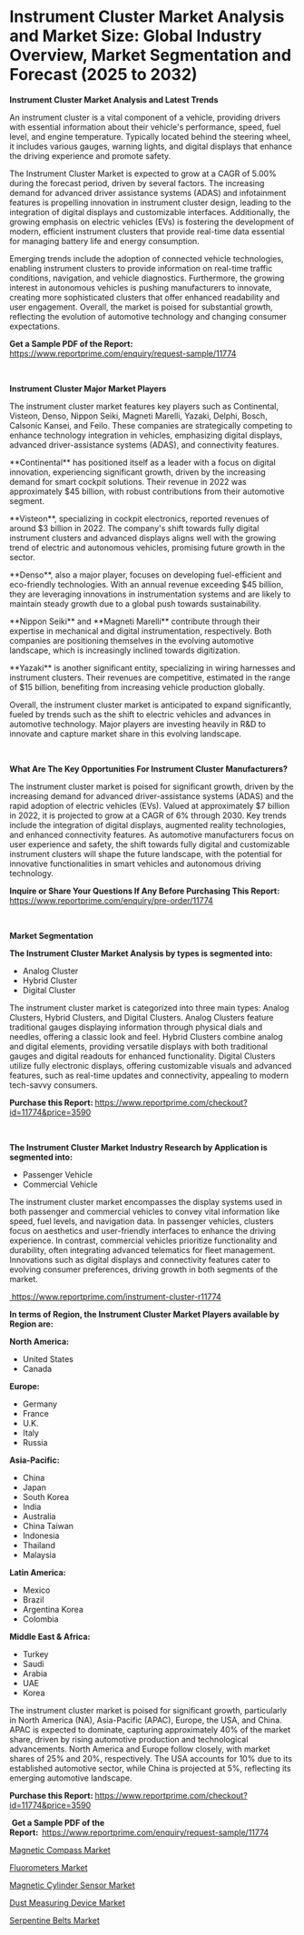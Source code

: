 <p><h1>Instrument Cluster Market Analysis and Market Size: Global Industry Overview, Market Segmentation and Forecast (2025 to 2032)</h1></p><p><strong>Instrument Cluster Market Analysis and Latest Trends</strong></p>
<p><p>An instrument cluster is a vital component of a vehicle, providing drivers with essential information about their vehicle's performance, speed, fuel level, and engine temperature. Typically located behind the steering wheel, it includes various gauges, warning lights, and digital displays that enhance the driving experience and promote safety.</p><p>The Instrument Cluster Market is expected to grow at a CAGR of 5.00% during the forecast period, driven by several factors. The increasing demand for advanced driver assistance systems (ADAS) and infotainment features is propelling innovation in instrument cluster design, leading to the integration of digital displays and customizable interfaces. Additionally, the growing emphasis on electric vehicles (EVs) is fostering the development of modern, efficient instrument clusters that provide real-time data essential for managing battery life and energy consumption. </p><p>Emerging trends include the adoption of connected vehicle technologies, enabling instrument clusters to provide information on real-time traffic conditions, navigation, and vehicle diagnostics. Furthermore, the growing interest in autonomous vehicles is pushing manufacturers to innovate, creating more sophisticated clusters that offer enhanced readability and user engagement. Overall, the market is poised for substantial growth, reflecting the evolution of automotive technology and changing consumer expectations.</p></p>
<p><strong>Get a Sample PDF of the Report:&nbsp;</strong> <a href="https://www.reportprime.com/enquiry/request-sample/11774?utm_campaign=3571&utm_medium=2&utm_source=Github&utm_content=ia&utm_term=17032025&utm_id=instrument-cluster">https://www.reportprime.com/enquiry/request-sample/11774</a></p>
<p>&nbsp;</p>
<p><strong>Instrument Cluster Major Market Players</strong></p>
<p><p>The instrument cluster market features key players such as Continental, Visteon, Denso, Nippon Seiki, Magneti Marelli, Yazaki, Delphi, Bosch, Calsonic Kansei, and Feilo. These companies are strategically competing to enhance technology integration in vehicles, emphasizing digital displays, advanced driver-assistance systems (ADAS), and connectivity features.</p><p>**Continental** has positioned itself as a leader with a focus on digital innovation, experiencing significant growth, driven by the increasing demand for smart cockpit solutions. Their revenue in 2022 was approximately $45 billion, with robust contributions from their automotive segment.</p><p>**Visteon**, specializing in cockpit electronics, reported revenues of around $3 billion in 2022. The company's shift towards fully digital instrument clusters and advanced displays aligns well with the growing trend of electric and autonomous vehicles, promising future growth in the sector.</p><p>**Denso**, also a major player, focuses on developing fuel-efficient and eco-friendly technologies. With an annual revenue exceeding $45 billion, they are leveraging innovations in instrumentation systems and are likely to maintain steady growth due to a global push towards sustainability.</p><p>**Nippon Seiki** and **Magneti Marelli** contribute through their expertise in mechanical and digital instrumentation, respectively. Both companies are positioning themselves in the evolving automotive landscape, which is increasingly inclined towards digitization.</p><p>**Yazaki** is another significant entity, specializing in wiring harnesses and instrument clusters. Their revenues are competitive, estimated in the range of $15 billion, benefiting from increasing vehicle production globally.</p><p>Overall, the instrument cluster market is anticipated to expand significantly, fueled by trends such as the shift to electric vehicles and advances in automotive technology. Major players are investing heavily in R&D to innovate and capture market share in this evolving landscape.</p></p>
<p>&nbsp;</p>
<p><strong>What Are The Key Opportunities For Instrument Cluster Manufacturers?</strong></p>
<p><p>The instrument cluster market is poised for significant growth, driven by the increasing demand for advanced driver-assistance systems (ADAS) and the rapid adoption of electric vehicles (EVs). Valued at approximately $7 billion in 2022, it is projected to grow at a CAGR of 6% through 2030. Key trends include the integration of digital displays, augmented reality technologies, and enhanced connectivity features. As automotive manufacturers focus on user experience and safety, the shift towards fully digital and customizable instrument clusters will shape the future landscape, with the potential for innovative functionalities in smart vehicles and autonomous driving technology.</p></p>
<p><strong>Inquire or Share Your Questions If Any Before Purchasing This Report:</strong> <a href="https://www.reportprime.com/enquiry/pre-order/11774?utm_campaign=3571&utm_medium=2&utm_source=Github&utm_content=ia&utm_term=17032025&utm_id=instrument-cluster">https://www.reportprime.com/enquiry/pre-order/11774</a></p>
<p>&nbsp;</p>
<p><strong>Market Segmentation</strong></p>
<p><strong>The Instrument Cluster Market Analysis by types is segmented into:</strong></p>
<p><ul><li>Analog Cluster</li><li>Hybrid Cluster</li><li>Digital Cluster</li></ul></p>
<p><p>The instrument cluster market is categorized into three main types: Analog Clusters, Hybrid Clusters, and Digital Clusters. Analog Clusters feature traditional gauges displaying information through physical dials and needles, offering a classic look and feel. Hybrid Clusters combine analog and digital elements, providing versatile displays with both traditional gauges and digital readouts for enhanced functionality. Digital Clusters utilize fully electronic displays, offering customizable visuals and advanced features, such as real-time updates and connectivity, appealing to modern tech-savvy consumers.</p></p>
<p><strong>Purchase this Report:&nbsp;</strong><a href="https://www.reportprime.com/checkout?id=11774&price=3590&utm_campaign=3571&utm_medium=2&utm_source=Github&utm_content=ia&utm_term=17032025&utm_id=instrument-cluster">https://www.reportprime.com/checkout?id=11774&price=3590</a></p>
<p>&nbsp;</p>
<p><strong>The Instrument Cluster Market Industry Research by Application is segmented into:</strong></p>
<p><ul><li>Passenger Vehicle</li><li>Commercial Vehicle</li></ul></p>
<p><p>The instrument cluster market encompasses the display systems used in both passenger and commercial vehicles to convey vital information like speed, fuel levels, and navigation data. In passenger vehicles, clusters focus on aesthetics and user-friendly interfaces to enhance the driving experience. In contrast, commercial vehicles prioritize functionality and durability, often integrating advanced telematics for fleet management. Innovations such as digital displays and connectivity features cater to evolving consumer preferences, driving growth in both segments of the market.</p></p>
<p><a href="https://www.reportprime.com/instrument-cluster-r11774?utm_campaign=3571&utm_medium=2&utm_source=Github&utm_content=ia&utm_term=17032025&utm_id=instrument-cluster">&nbsp;https://www.reportprime.com/instrument-cluster-r11774</a></p>
<p><strong>In terms of Region, the Instrument Cluster Market Players available by Region are:</strong></p>
<p>
    <p> <strong> North America: </strong>
        <ul>
            <li>United States</li>
            <li>Canada</li>
        </ul>
        </p> 
    <p> <strong> Europe: </strong>
        <ul>
            <li>Germany</li>
            <li>France</li>
            <li>U.K.</li>
            <li>Italy</li>
            <li>Russia</li>
        </ul>
        </p> 
    <p> <strong> Asia-Pacific: </strong>
        <ul>
            <li>China</li>
            <li>Japan</li>
            <li>South Korea</li>
            <li>India</li>
            <li>Australia</li>
            <li>China Taiwan</li>
            <li>Indonesia</li>
            <li>Thailand</li>
            <li>Malaysia</li>
        </ul>
        </p> 
    <p> <strong> Latin America: </strong>
        <ul>
            <li>Mexico</li>
            <li>Brazil</li>
            <li>Argentina Korea</li>
            <li>Colombia</li>
        </ul>
        </p> 
    <p> <strong> Middle East & Africa: </strong>
        <ul>
            <li>Turkey</li>
            <li>Saudi</li>
            <li>Arabia</li>
            <li>UAE</li>
            <li>Korea</li>
        </ul>
    </p>
    </p>
<p><p>The instrument cluster market is poised for significant growth, particularly in North America (NA), Asia-Pacific (APAC), Europe, the USA, and China. APAC is expected to dominate, capturing approximately 40% of the market share, driven by rising automotive production and technological advancements. North America and Europe follow closely, with market shares of 25% and 20%, respectively. The USA accounts for 10% due to its established automotive sector, while China is projected at 5%, reflecting its emerging automotive landscape.</p></p>
<p><strong>Purchase this Report: </strong><a href="https://www.reportprime.com/checkout?id=11774&price=3590&utm_campaign=3571&utm_medium=2&utm_source=Github&utm_content=ia&utm_term=17032025&utm_id=instrument-cluster">https://www.reportprime.com/checkout?id=11774&price=3590</a></p>
<p>&nbsp;<strong>Get a Sample PDF of the Report:&nbsp;&nbsp;</strong><a href="https://www.reportprime.com/enquiry/request-sample/11774?utm_campaign=3571&utm_medium=2&utm_source=Github&utm_content=ia&utm_term=17032025&utm_id=instrument-cluster">https://www.reportprime.com/enquiry/request-sample/11774</a></p>
<p><strong></strong></p>
<p><p><a href="https://github.com/sanokdagada01/Market-Research-Report-List-1/blob/main/magnetic-compass-market.md?utm_campaign=3571&utm_medium=2&utm_source=Github&utm_content=ia&utm_term=17032025&utm_id=instrument-cluster">Magnetic Compass Market</a></p><p><a href="https://www.linkedin.com/pulse/future-fluorometers-market-growth-predictions-cagr-74as-well-sf3be?utm_campaign=3571&utm_medium=2&utm_source=Github&utm_content=ia&utm_term=17032025&utm_id=instrument-cluster">Fluorometers Market</a></p><p><a href="https://www.linkedin.com/pulse/whats-propelling-magnetic-cylinder-sensor-markets-growth-uaqfe?utm_campaign=3571&utm_medium=2&utm_source=Github&utm_content=ia&utm_term=17032025&utm_id=instrument-cluster">Magnetic Cylinder Sensor Market</a></p><p><a href="https://www.linkedin.com/pulse/dust-measuring-device-market-growth-forecast-global-analysis-obuze?utm_campaign=3571&utm_medium=2&utm_source=Github&utm_content=ia&utm_term=17032025&utm_id=instrument-cluster">Dust Measuring Device Market</a></p><p><a href="https://www.linkedin.com/pulse/serpentine-belts-market-size-analysis-quantitative-insights-suyee?utm_campaign=3571&utm_medium=2&utm_source=Github&utm_content=ia&utm_term=17032025&utm_id=instrument-cluster">Serpentine Belts Market</a></p></p>
